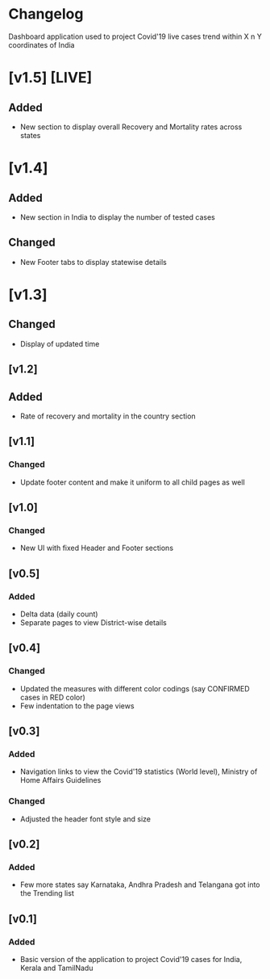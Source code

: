 # Changelog

Dashboard application used to project Covid'19 live cases trend within X n Y coordinates of India

# [v1.5] [LIVE]

## Added
- New section to display overall Recovery and Mortality rates across states


# [v1.4]

## Added
- New section in India to display the number of tested cases

## Changed
- New Footer tabs to display statewise details


# [v1.3]

## Changed
- Display of updated time


## [v1.2]

## Added
- Rate of recovery and mortality in the country section


## [v1.1]

### Changed
- Update footer content and make it uniform to all child pages as well


## [v1.0]

### Changed
- New UI with fixed Header and Footer sections


## [v0.5]

### Added
- Delta data (daily count)
- Separate pages to view District-wise details


## [v0.4]

### Changed
- Updated the measures with different color codings (say CONFIRMED cases in RED color)
- Few indentation to the page views


## [v0.3]

### Added
- Navigation links to view the Covid'19 statistics (World level), Ministry of Home Affairs Guidelines

### Changed
- Adjusted the header font style and size


## [v0.2]

### Added
- Few more states say Karnataka, Andhra Pradesh and Telangana got into the Trending list


## [v0.1]

### Added
- Basic version of the application to project Covid'19 cases for India, Kerala and TamilNadu
